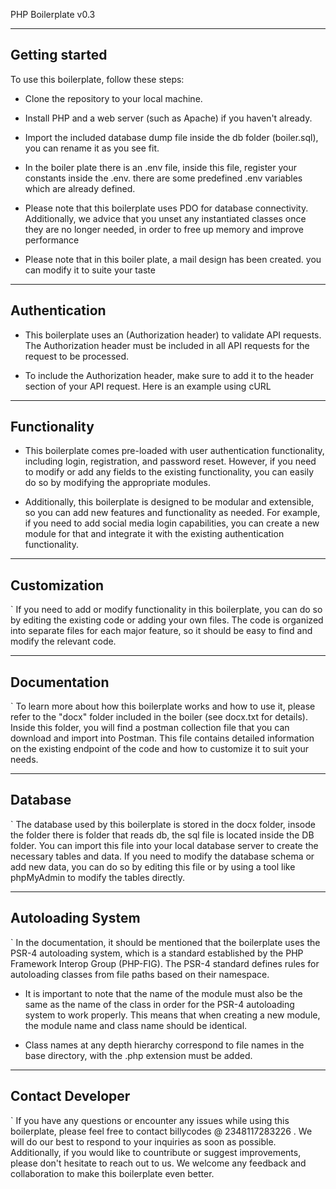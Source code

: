 PHP Boilerplate v0.3
____
## Getting started

To use this boilerplate, follow these steps:

* Clone the repository to your local machine.
* Install PHP and a web server (such as Apache) if you haven't already.

* Import the included database dump file inside the db folder (boiler.sql), you  can rename it as you see fit. 
* In the boiler plate there is an .env file, inside this file, register your constants inside  the .env. there are some predefined .env variables which are already defined.
* Please note that this boilerplate uses PDO for database connectivity. Additionally, we advice that you unset any instantiated classes once they are no longer needed, in order to free up memory and improve performance
* Please note that in this boiler plate,   a mail design has been created. you can modify it to suite your taste

---
## Authentication

* This boilerplate uses an (Authorization header) to validate API requests. The Authorization header must be included in all API requests for the request to be processed.
 
* To include the Authorization header, make sure to add it to the header section of your API request. Here is an example using cURL

---
## Functionality

* This boilerplate comes pre-loaded with user authentication functionality, including login, registration, and password reset. However, if you need to modify or add any fields to the existing functionality, you can easily do so by modifying the appropriate modules.

* Additionally, this boilerplate is designed to be modular and extensible, so you can add new features and functionality as needed. For example, if you need to add social media login capabilities, you can create a new module for that and integrate it with the existing authentication functionality.

---
## Customization
`
If you need to add or modify functionality in this boilerplate, you can do so by editing the existing code or adding your own files. The code is organized into separate files for each major feature, so it should be easy to find and modify the relevant code.

---
## Documentation
`
To learn more about how this boilerplate works and how to use it, please refer to the "docx" folder included in the boiler  (see docx.txt for details). Inside this folder, you will find a postman collection file that you can download and import into Postman. This file contains detailed information on the existing endpoint  of the code and how to customize it to suit your needs.

---
## Database
`
The database used by this boilerplate is stored in the docx folder, insode the folder there is  folder that reads db, the sql file is located inside the DB folder. You can import this file into your local database server to create the necessary tables and data. If you need to modify the database schema or add new data, you can do so by editing this file or by using a tool like phpMyAdmin to modify the tables directly.

---
## Autoloading System
`
In the documentation, it should be mentioned that the boilerplate uses the PSR-4 autoloading system, which is a standard established by the PHP Framework Interop Group (PHP-FIG). The PSR-4 standard defines rules for autoloading classes from file paths based on their namespace.


* It is important to note that the name of the module must also be the same as the name of the class in order for the PSR-4 autoloading system to work properly. This means that when creating a new module, the module name and class name should be identical.


* Class names at any depth  hierarchy correspond to file names in the base directory, with the .php extension must be  added.

---
## Contact Developer
`
If you have any questions or encounter any issues while using this boilerplate, please feel free to contact  billycodes @ 2348117283226 . We will do our best to respond to your inquiries as soon as possible. Additionally, if you would like to countribute or  suggest improvements, please don't hesitate to reach out to us. We welcome any feedback and collaboration to make this boilerplate even better.


